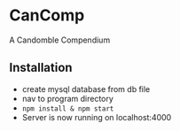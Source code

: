 # CanComp
A Candomble Compendium

## Installation
- create mysql database from db file
- nav to program directory
- `npm install & npm start`
- Server is now running on localhost:4000
